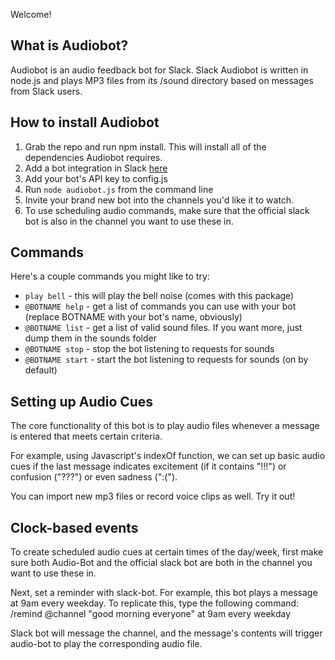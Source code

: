 Welcome!

## What is Audiobot?

Audiobot is an audio feedback bot for Slack.  Slack Audiobot is written in node.js and plays MP3 files from its /sound directory based on messages from Slack users.


## How to install Audiobot
1. Grab the repo and run npm install. This will install all of the dependencies Audiobot requires.
2. Add a bot integration in Slack [here](https://slack.com/services/new/bot)
3. Add your bot's API key to config.js
4. Run `node audiobot.js` from the command line
5. Invite your brand new bot into the channels you'd like it to watch.
6. To use scheduling audio commands, make sure that the official slack bot is also in the channel you want to use these in.

## Commands
Here's a couple commands you might like to try:
* `play bell` - this will play the bell noise (comes with this package)
* `@BOTNAME help` - get a list of commands you can use with your bot (replace BOTNAME with your bot's name, obviously)
* `@BOTNAME list` - get a list of valid sound files. If you want more, just dump them in the sounds folder
* `@BOTNAME stop` - stop the bot listening to requests for sounds
* `@BOTNAME start` - start the bot listening to requests for sounds  (on by default)

## Setting up Audio Cues
The core functionality of this bot is to play audio files whenever a message is entered that meets certain criteria.

For example, using Javascript's indexOf function, we can set up basic audio cues if the last message indicates excitement (if it contains "!!!") or confusion ("???") or even sadness (":(").

You can import new mp3 files or record voice clips as well. Try it out!


## Clock-based events
To create scheduled audio cues at certain times of the day/week, first make sure both Audio-Bot and the official slack bot are both in the channel you want to use these in.

Next, set a reminder with slack-bot. For example, this bot plays a message at 9am every weekday. To replicate this, type the following command:
/remind @channel "good morning everyone" at 9am every weekday

Slack bot will message the channel, and the message's contents will trigger audio-bot to play the corresponding audio file.
